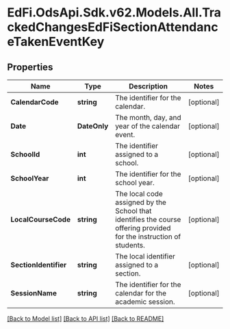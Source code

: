 # EdFi.OdsApi.Sdk.v62.Models.All.TrackedChangesEdFiSectionAttendanceTakenEventKey

## Properties

Name | Type | Description | Notes
------------ | ------------- | ------------- | -------------
**CalendarCode** | **string** | The identifier for the calendar. | [optional] 
**Date** | **DateOnly** | The month, day, and year of the calendar event. | [optional] 
**SchoolId** | **int** | The identifier assigned to a school. | [optional] 
**SchoolYear** | **int** | The identifier for the school year. | [optional] 
**LocalCourseCode** | **string** | The local code assigned by the School that identifies the course offering provided for the instruction of students. | [optional] 
**SectionIdentifier** | **string** | The local identifier assigned to a section. | [optional] 
**SessionName** | **string** | The identifier for the calendar for the academic session. | [optional] 

[[Back to Model list]](../../README.md#documentation-for-models) [[Back to API list]](../../README.md#documentation-for-api-endpoints) [[Back to README]](../../README.md)

